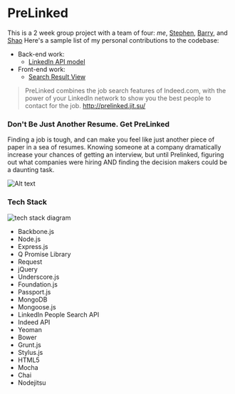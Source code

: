 PreLinked
=========

This is a 2 week group project with a team of four: *me*, [Stephen](https://github.com/sportanova), [Barry](https://github.com/barrymwong), and [Shao](https://github.com/shaohua) 
Here's a sample list of my personal contributions to the codebase:
 * Back-end work:
   * [LinkedIn API model](https://github.com/haoliu119/PreLinked/blob/master/backend/models/linkedin_api.js) 
 * Front-end work:
   * [Search Result View](https://github.com/haoliu119/PreLinked/blob/master/app/scripts/views/search.js)

> PreLinked combines the job search features of Indeed.com, with the power of your LinkedIn network to show you the best people to contact for the job. http://prelinked.jit.su/

### Don't Be Just Another Resume. Get PreLinked

Finding a job is tough, and can make you feel like just another piece of paper in a sea of resumes. 
Knowing someone at a company dramatically increase your chances of getting an interview, but until Prelinked, figuring
out what companies were hiring AND finding the decision makers could be a daunting task. 

![Alt text](http://i.imgur.com/QjrXRTM.png)


### Tech Stack
![tech stack diagram](http://i.imgur.com/N2WBpWj.png)

- Backbone.js
- Node.js
- Express.js
- Q Promise Library
- Request
- jQuery
- Underscore.js
- Foundation.js
- Passport.js
- MongoDB
- Mongoose.js
- LinkedIn People Search API
- Indeed API
- Yeoman
- Bower
- Grunt.js
- Stylus.js
- HTML5
- Mocha
- Chai
- Nodejitsu

